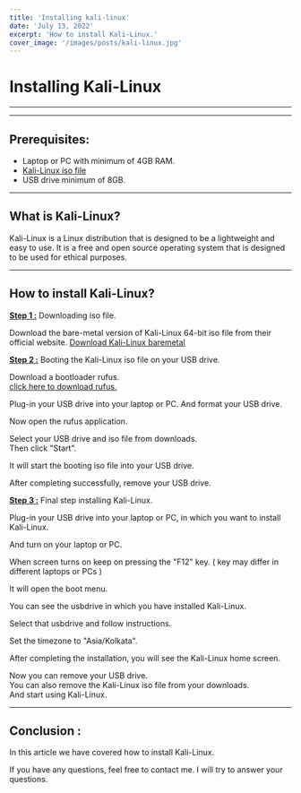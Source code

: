 ```yaml
---
title: 'Installing kali-linux'
date: 'July 13, 2022'
excerpt: 'How to install Kali-Linux.'
cover_image: '/images/posts/kali-linux.jpg'
---
```


# Installing Kali-Linux
___
___

## Prerequisites:

* Laptop or PC with minimum of 4GB RAM.
* [Kali-Linux iso file](https://www.kali.org/)
* USB drive minimum of 8GB.

___

## What is Kali-Linux?
Kali-Linux is a Linux distribution that is designed to be a lightweight and easy to use.
It is a free and open source operating system that is designed to be used for ethical purposes.

___

## How to install Kali-Linux?

<u>**Step 1 :**</u> Downloading iso file.
    
Download the bare-metal version of Kali-Linux 64-bit iso file from their official website.
<u> [Download Kali-Linux baremetal](https://www.kali.org/get-kali/#kali-bare-metal) </u>

<u>**Step 2 :**</u> Booting the Kali-Linux iso file on your USB drive.

Download a bootloader rufus.<br/>
[click here to download rufus.](https://rufus.ie/en/)

Plug-in your USB drive into your laptop or PC. And format your USB drive.

Now open the rufus application.

Select your USB drive and iso file from downloads.<br/>
Then click "Start".

It will start the booting iso file into your USB drive.

After completing successfully, remove your USB drive.

<u>**Step 3 :**</u> Final step installing Kali-Linux.

Plug-in your USB drive into your laptop or PC, in which you want to install Kali-Linux.

And turn on your laptop or PC.

When screen turns on keep on pressing the "F12" key. ( key may differ in different laptops or PCs )

It will open the boot menu.

You can see the usbdrive in which you have installed Kali-Linux.

Select that usbdrive and follow instructions. 

Set the timezone to "Asia/Kolkata".

After completing the installation, you will see the Kali-Linux home screen.

Now you can remove your USB drive.<br />
You can also remove the Kali-Linux iso file from your downloads. <br />
And start using Kali-Linux.

___

## Conclusion :

In this article we have covered how to install Kali-Linux.

If you have any questions, feel free to contact me. I will try to answer your questions.







